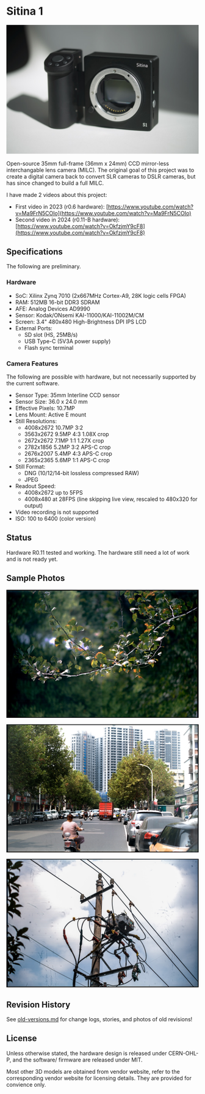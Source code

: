 # Sitina 1

![front](/assets/r0p11_front.jpg)

Open-source 35mm full-frame (36mm x 24mm) CCD mirror-less interchangable lens camera (MILC). The original goal of this project was to create a digital camera back to convert SLR cameras to DSLR cameras, but has since changed to build a full MILC.

I have made 2 videos about this project:

- First video in 2023 (r0.6 hardware): [https://www.youtube.com/watch?v=Ma9FrN5COIo](https://www.youtube.com/watch?v=Ma9FrN5COIo)
- Second video in 2024 (r0.11-B hardware): [https://www.youtube.com/watch?v=OkfzjmY9cF8](https://www.youtube.com/watch?v=OkfzjmY9cF8)

## Specifications

The following are preliminary.

### Hardware

- SoC: Xilinx Zynq 7010 (2x667MHz Cortex-A9, 28K logic cells FPGA)
- RAM: 512MB 16-bit DDR3 SDRAM
- AFE: Analog Devices AD9990
- Sensor: Kodak/ONsemi KAI-11000/KAI-11002M/CM
- Screen: 3.4" 480x480 High-Brightness DPI IPS LCD
- External Ports:
  - SD slot (HS, 25MB/s)
  - USB Type-C (5V3A power supply)
  - Flash sync terminal

### Camera Features

The following are possible with hardware, but not necessarily supported by the current software.

- Sensor Type: 35mm Interline CCD sensor
- Sensor Size: 36.0 x 24.0 mm
- Effective Pixels: 10.7MP
- Lens Mount: Active E mount
- Still Resolutions:
  - 4008x2672 10.7MP 3:2
  - 3563x2672 9.5MP 4:3 1.08X crop
  - 2672x2672 7.1MP 1:1 1.27X crop
  - 2782x1856 5.2MP 3:2 APS-C crop
  - 2676x2007 5.4MP 4:3 APS-C crop
  - 2365x2365 5.6MP 1:1 APS-C crop
- Still Format:
  - DNG (10/12/14-bit lossless compressed RAW)
  - JPEG
- Readout Speed:
  - 4008x2672 up to 5FPS
  - 4008x480 at 28FPS (line skipping live view, rescaled to 480x320 for output)
- Video recording is not supported
- ISO: 100 to 6400 (color version)

## Status

Hardware R0.11 tested and working. The hardware still need a lot of work and is not ready yet.

## Sample Photos

![sample_721725966846.jpg](/assets/sample_721725966846.jpg)

![sample_851725972700.jpg](/assets/sample_851725972700.jpg)

![sample_861725972700.jpg](/assets/sample_861725972700.jpg)

## Revision History

See [old-versions.md](/OLD_VERSIONS.md) for change logs, stories, and photos of old revisions!

## License

Unless otherwise stated, the hardware design is released under CERN-OHL-P, and the software/ firmware are released under MIT.

Most other 3D models are obtained from vendor website, refer to the corresponding vendor website for licensing details. They are provided for convience only.